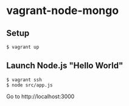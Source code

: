 vagrant-node-mongo
==================


## Setup
```
$ vagrant up
```

## Launch Node.js "Hello World"
```
$ vagrant ssh
$ node src/app.js
```

Go to http://localhost:3000
